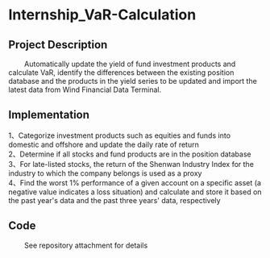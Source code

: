# Internship_VaR-Calculation
## Project Description
&nbsp;&nbsp;&nbsp;&nbsp;&nbsp;&nbsp;&nbsp;&nbsp;Automatically update the yield of fund investment products and calculate VaR, identify the differences between the existing position database and the products in the yield series to be updated and import the latest data from Wind Financial Data Terminal.
## Implementation
1、Categorize investment products such as equities and funds into domestic and offshore and update the daily rate of return      
2、Determine if all stocks and fund products are in the position database     
3、For late-listed stocks, the return of the Shenwan Industry Index for the industry to which the company belongs is used as a proxy       
4、Find the worst 1% performance of a given account on a specific asset  (a negative value indicates a loss situation) and calculate and store it based on the past year's data and the past three years' data, respectively     
## Code
&nbsp;&nbsp;&nbsp;&nbsp;&nbsp;&nbsp;&nbsp;&nbsp;See repository attachment for details


